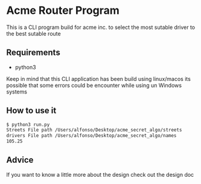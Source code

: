 # Acme Router Program

This is a CLI program build for acme inc. to select the most sutable driver
to the best sutable route

## Requirements

* python3

Keep in mind that this CLI application has been build using linux/macos its possible
that some errors could be encounter while using un Windows systems

## How to use it

```bash
$ python3 run.py
Streets File path /Users/alfonso/Desktop/acme_secret_algo/streets
drivers File path /Users/alfonso/Desktop/acme_secret_algo/names
105.25
```

## Advice

If you want to know a little more about the design check out the design doc
